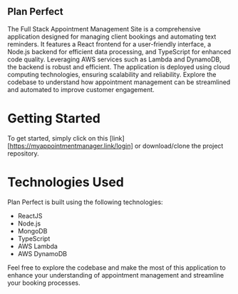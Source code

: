 ## Plan Perfect
The Full Stack Appointment Management Site is a comprehensive application designed for managing client bookings and automating text reminders. It features a React frontend for a user-friendly interface, a Node.js backend for efficient data processing, and TypeScript for enhanced code quality. Leveraging AWS services such as Lambda and DynamoDB, the backend is robust and efficient. The application is deployed using cloud computing technologies, ensuring scalability and reliability. Explore the codebase to understand how appointment management can be streamlined and automated to improve customer engagement.

# Getting Started
To get started, simply click on this [link][https://myappointmentmanager.link/login] or download/clone the project repository.

# Technologies Used
Plan Perfect is built using the following technologies:

- ReactJS
- Node.js
- MongoDB
- TypeScript
- AWS Lambda
- AWS DynamoDB

Feel free to explore the codebase and make the most of this application to enhance your understanding of appointment management and streamline your booking processes.
